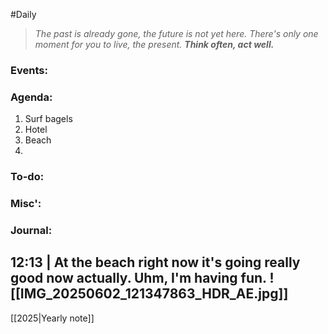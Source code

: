 #Daily
>*The past is already gone, the future is not yet here. There's only one moment for you to live, the present.*
>***Think often, act well.***
### Events:

### Agenda:
1. Surf bagels
2. Hotel
3. Beach
4. 
### To-do:

### Misc':

### Journal:
**12:13** | At the beach right now it's going really good now actually. Uhm, I'm having fun.
![[IMG_20250602_121347863_HDR_AE.jpg]]
---
[[2025|Yearly note]]